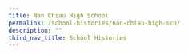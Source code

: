 ```yaml
---
title: Nan Chiau High School
permalink: /school-histories/nan-chiau-high-sch/
description: ""
third_nav_title: School Histories
---
```

